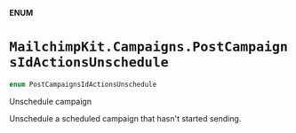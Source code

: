 **ENUM**

# `MailchimpKit.Campaigns.PostCampaignsIdActionsUnschedule`

```swift
enum PostCampaignsIdActionsUnschedule
```

Unschedule campaign

Unschedule a scheduled campaign that hasn't started sending.
